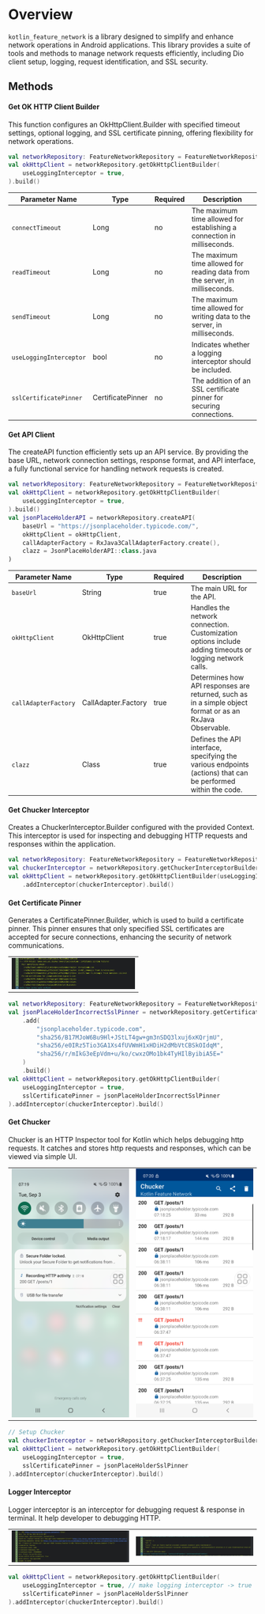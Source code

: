 # Overview

`kotlin_feature_network` is a library designed to simplify and enhance network operations in
Android applications.
This library provides a suite of tools and methods to manage network requests efficiently, including
Dio client setup, logging, request identification, and SSL security.

## Methods

#### Get OK HTTP Client Builder

This function configures an OkHttpClient.Builder with specified timeout settings, optional logging,
and SSL certificate pinning, offering flexibility for network operations.

```kotlin
val networkRepository: FeatureNetworkRepository = FeatureNetworkRepositoryImpl()
val okHttpClient = networkRepository.getOkHttpClientBuilder(
    useLoggingInterceptor = true,
).build()
```

| Parameter Name          | Type              | Required | Description                                                                 |
|-------------------------|-------------------|----------|-----------------------------------------------------------------------------|
| `connectTimeout`        | Long              | no       | The maximum time allowed for establishing a connection in milliseconds.     |
| `readTimeout`           | Long              | no       | The maximum time allowed for reading data from the server, in milliseconds. |
| `sendTimeout`           | Long              | no       | The maximum time allowed for writing data to the server, in milliseconds.   |
| `useLoggingInterceptor` | bool              | no       | Indicates whether a logging interceptor should be included.                 |
| `sslCertificatePinner`  | CertificatePinner | no       | The addition of an SSL certificate pinner for securing connections.         |

#### Get API Client

The createAPI function efficiently sets up an API service. By providing the base URL, network
connection settings, response format, and API interface, a fully functional service for handling
network requests is created.

```kotlin
val networkRepository: FeatureNetworkRepository = FeatureNetworkRepositoryImpl()
val okHttpClient = networkRepository.getOkHttpClientBuilder(
    useLoggingInterceptor = true,
).build()
val jsonPlaceHolderAPI = networkRepository.createAPI(
    baseUrl = "https://jsonplaceholder.typicode.com/",
    okHttpClient = okHttpClient,
    callAdapterFactory = RxJava3CallAdapterFactory.create(),
    clazz = JsonPlaceHolderAPI::class.java
)
```

| Parameter Name       | Type                | Required | Description                                                                                                  |
|----------------------|---------------------|----------|--------------------------------------------------------------------------------------------------------------|
| `baseUrl`            | String              | true     | The main URL for the API.                                                                                    |
| `okHttpClient`       | OkHttpClient        | true     | Handles the network connection. Customization options include adding timeouts or logging network calls.      |
| `callAdapterFactory` | CallAdapter.Factory | true     | Determines how API responses are returned, such as in a simple object format or as an RxJava Observable.     |
| `clazz`              | Class<T>            | true     | Defines the API interface, specifying the various endpoints (actions) that can be performed within the code. |

#### Get Chucker Interceptor

Creates a ChuckerInterceptor.Builder configured with the provided Context. This interceptor is used
for inspecting and debugging HTTP requests and responses within the application.

```kotlin
val networkRepository: FeatureNetworkRepository = FeatureNetworkRepositoryImpl()
val chuckerInterceptor = networkRepository.getChuckerInterceptorBuilder(this).build()
val okHttpClient = networkRepository.getOkHttpClientBuilder(useLoggingInterceptor = true)
    .addInterceptor(chuckerInterceptor).build()
```

#### Get Certificate Pinner

Generates a CertificatePinner.Builder, which is used to build a certificate pinner. This pinner
ensures that only specified SSL certificates are accepted for secure connections, enhancing the
security of network communications.

<table>
  <tr>
    <td>
		<img width="250px" src="https://raw.githubusercontent.com/fadlurahmanfdev/kotlin_feature_network/master/media/ssl_peer_unverified_exception.png">
    </td>
  </tr>
</table>

```kotlin
val networkRepository: FeatureNetworkRepository = FeatureNetworkRepositoryImpl()
val jsonPlaceHolderIncorrectSslPinner = networkRepository.getCertificatePinnerBuilder()
    .add(
        "jsonplaceholder.typicode.com",
        "sha256/B17MJoW6Bu9Hl+JStLT4gw+gm3nSDQ3lxuj6xKQrjmU",
        "sha256/e0IRz5Tio3GA1Xs4fUVWmH1xHDiH2dMbVtCBSkOIdqM",
        "sha256/r/mIkG3eEpVdm+u/ko/cwxzOMo1bk4TyHIlByibiA5E="
    )
    .build()
val okHttpClient = networkRepository.getOkHttpClientBuilder(
    useLoggingInterceptor = true,
    sslCertificatePinner = jsonPlaceHolderIncorrectSslPinner
).addInterceptor(chuckerInterceptor).build()
```

#### Get Chucker

Chucker is an HTTP Inspector tool for Kotlin which helps debugging http requests. It catches and
stores http requests and responses, which can be viewed via simple UI.

<table>
  <tr>
    <td>
		<img width="250px" src="https://raw.githubusercontent.com/fadlurahmanfdev/kotlin_feature_network/master/media/chucker_notification.png">
    </td>
    <td>
       <img width="250px" src="https://raw.githubusercontent.com/fadlurahmanfdev/kotlin_feature_network/master/media/chucker_page.png">
    </td>
  </tr>
</table>

```kotlin
// Setup Chucker
val chuckerInterceptor = networkRepository.getChuckerInterceptorBuilder(this).build()
val okHttpClient = networkRepository.getOkHttpClientBuilder(
    useLoggingInterceptor = true,
    sslCertificatePinner = jsonPlaceHolderSslPinner
).addInterceptor(chuckerInterceptor).build()
```

#### Logger Interceptor

Logger interceptor is an interceptor for debugging request & response in terminal. It help developer
to debugging HTTP.

<table>
  <tr>
    <td>
		<img width="250px" src="https://raw.githubusercontent.com/fadlurahmanfdev/kotlin_feature_network/master/media/logger_response_part1.png">
    </td>
    <td>
       <img width="250px" src="https://raw.githubusercontent.com/fadlurahmanfdev/kotlin_feature_network/master/media/logger_response_part2.png">
    </td>
  </tr>
</table>

```kotlin
val okHttpClient = networkRepository.getOkHttpClientBuilder(
    useLoggingInterceptor = true, // make logging interceptor -> true
    sslCertificatePinner = jsonPlaceHolderSslPinner
).addInterceptor(chuckerInterceptor).build()
```

